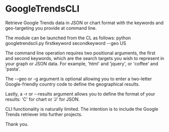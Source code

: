 # GoogleTrendsCLI
Retrieve Google Trends data in JSON or chart format with the keywords and geo-targeting you provide at command line.

The module can be launched from the CL as follows:
  python googletrendscli.py firstkeyword secondkeyword --geo US

The command line operation requires two positional arguments, the first and second keywords, which are the search targets you wish to represent in your graph or JSON data. For example, 'html' and 'jquery', or 'coffee' and 'pasta'.

The --geo or -g argument is optional allowing you to enter a two-letter Google-friendly country code to define the geographical results.

Lastly, a -r or --results argument allows you to define the format of your results: 'C' for chart or 'J' for JSON.

CLI functionality is naturally limited. The intention is to include the Google Trends retriever into further projects.

Thank you.
